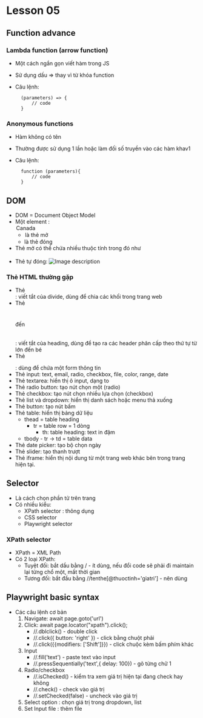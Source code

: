 # Lesson 05
## Function advance
### Lambda function (arrow function)
- Một cách ngắn gọn viết hàm trong JS
- Sử dụng dấu => thay vì từ khóa function
- Câu lệnh:

        (parameters) => {
            // code
        }

### Anonymous functions
- Hàm không có tên
- Thường được sử dụng 1 lần hoặc làm đối số truyền vào các hàm khav1
- Câu lệnh:

        function (parameters){
            // code
        }

## DOM
- DOM = Document Object Model
- Một element : <option>Canada</option>
    - <option> là thẻ mở
    - </option> là thẻ đóng
- Thẻ mở có thể chứa nhiều thuộc tính trong đó như <option value="usa">
- Thẻ tự đóng: <img src="img.jpg" alt="Image description"/>

### Thẻ HTML thường gặp
- Thẻ <div> : viết tắt của divide, dùng để chia các khối trong trang web
- Thẻ <h1></h1> đến <h6></h6> : viết tắt của heading, dùng để tạo ra các header phân cấp theo thứ tự từ lớn đến bé
- Thẻ <form></form>: dùng để chứa một form thông tin
- Thẻ input: text, email, radio, checkbox, file, color, range, date
- Thẻ textarea: hiển thị ô input, dạng to
- Thẻ radio button: tạo nút chọn một (radio)
- Thẻ checkbox: tạo nút chọn nhiều lựa chọn (checkbox)
- Thẻ list và dropdown: hiển thị danh sách hoặc menu thả xuống
- Thẻ button: tạo nút bấm
- Thẻ table: hiển thị bảng dữ liệu
    - thead = table heading
        - tr = table row = 1 dòng
            - th: table heading: text in đậm
    - tbody
            - tr -> td = table data
- Thẻ date picker: tạo bộ chọn ngày
- Thẻ slider: tạo thanh trượt
- Thẻ iframe: hiển thị nội dung từ một trang web khác bên trong trang hiện tại.

## Selector
- Là cách chọn phần tử trên trang
- Có nhiều kiểu:
    - XPath selector : thông dụng
    - CSS selector
    - Playwright selector

### XPath selector
- XPath = XML Path
- Có 2 loại XPath:
    - Tuyệt đối: bắt dầu bằng / - ít dùng, nếu đổi code sẽ phải đi maintain lại từng chổ một, mất thời gian
    - Tương đối: bắt đầu bằng //tenthe[@thuoctinh='giatri'] - nên dùng

## Playwright basic syntax
- Các câu lệnh cơ bản
    1. Navigate: await page.goto('url')
    2. Click: await page.locator("xpath").click();
        - //.dblclick() - double click
        - //.click({ button: 'right' }) - click bằng chuột phải
        - //.click({{modifiers: ['Shift']}}) - click chuộc kèm bấm phím khác
    3. Input
        - //.fill('text') - paste text vào input
        - //.pressSequentially('text',{ delay: 100}) - gõ từng chữ 1
    4. Radio/checkbox
        - //.isChecked() - kiểm tra xem giá trị hiện tại đang check hay không
        - //.check() - check vào giá trị
        - //.setChecked(false) - uncheck vào giá trị
    5. Select option : chọn giá trị trong dropdown, list
    6. Set Input file : thêm file